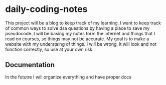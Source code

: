 # daily-coding-notes
This project will be a blog to keep track of my learning. I want to keep track of common ways to solve dsa questions by having a place to save my pseudocode.
I will be basing my notes form the internet and things that I read on courses, so things may not be accurate.
My goal is to make a website with my understaing of things. I will be wrong, it will look and not function correctly, so use at your own risk.

## Documentation
In the fututre I will organize everything and have proper docs
